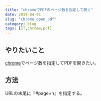 ```yaml
---
title: "chromeでPDFのページ数を指定して開く"
date: 2019-04-01
slug: "chrome_open_pdf"
category: blog
tags: [IT,chrome,pdf]
---
```

<h2>やりたいこと</h2>

<p><a class="keyword" href="http://d.hatena.ne.jp/keyword/chrome">chrome</a>でページ数を指定してPDFを開きたい。</p>

<h2>方法</h2>

<p>URLの末尾に『#page=n』を指定する。</p>

